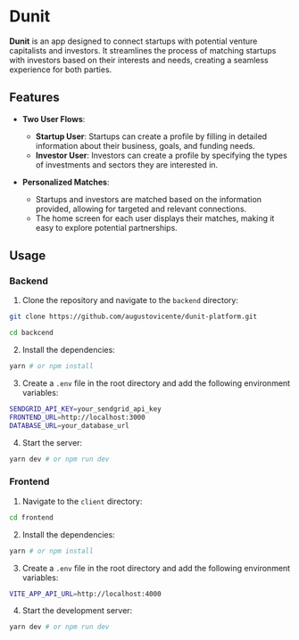 # Dunit

**Dunit** is an app designed to connect startups with potential venture capitalists and investors. It streamlines the process of matching startups with investors based on their interests and needs, creating a seamless experience for both parties.

## Features

- **Two User Flows**:
  - **Startup User**: Startups can create a profile by filling in detailed information about their business, goals, and funding needs.
  - **Investor User**: Investors can create a profile by specifying the types of investments and sectors they are interested in.

- **Personalized Matches**:
  - Startups and investors are matched based on the information provided, allowing for targeted and relevant connections.
  - The home screen for each user displays their matches, making it easy to explore potential partnerships.

## Usage

### Backend

1. Clone the repository and navigate to the `backend` directory:

```bash
git clone https://github.com/augustovicente/dunit-platform.git
```

```bash
cd backcend
```

2. Install the dependencies:

```bash
yarn # or npm install
```

3. Create a `.env` file in the root directory and add the following environment variables:

```bash
SENDGRID_API_KEY=your_sendgrid_api_key
FRONTEND_URL=http://localhost:3000
DATABASE_URL=your_database_url
```

4. Start the server:

```bash
yarn dev # or npm run dev
```

### Frontend

1. Navigate to the `client` directory:

```bash
cd frontend
```

2. Install the dependencies:

```bash
yarn # or npm install
```

3. Create a `.env` file in the root directory and add the following environment variables:

```bash
VITE_APP_API_URL=http://localhost:4000
```

4. Start the development server:

```bash
yarn dev # or npm run dev
```
